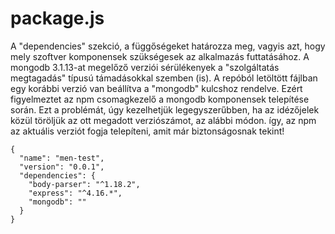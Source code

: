 # package.js

A "dependencies" szekció, a függőségeket határozza meg, vagyis azt, hogy mely szoftver komponensek szükségesek az alkalmazás futtatásához.
A mongodb 3.1.13-at megelőző verziói sérülékenyek a "szolgáltatás megtagadás" típusú támadásokkal szemben (is).
A repóból letöltött fájlban egy korábbi verzió van beállítva a "mongodb" kulcshoz rendelve.
Ezért figyelmeztet az npm csomagkezelő a mongodb komponensek telepítése során.
Ezt a problémát, úgy kezelhetjük legegyszerűbben, ha az idézőjelek közül töröljük az ott megadott verziószámot, az alábbi módon.
így, az npm az aktuális verziót fogja telepíteni, amit már biztonságosnak tekint!

```
{
  "name": "men-test",
  "version": "0.0.1",
  "dependencies": {
    "body-parser": "^1.18.2",
    "express": "^4.16.*",
    "mongodb": ""
  }
}
```
